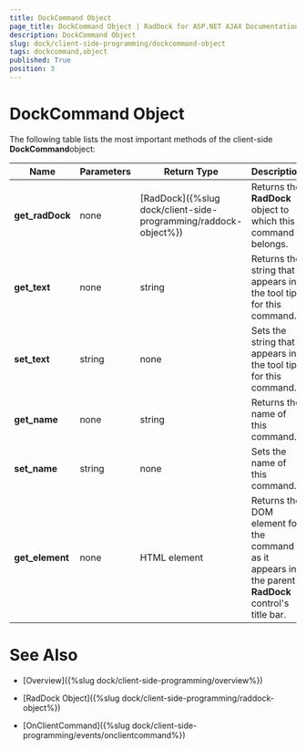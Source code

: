 ```yaml
---
title: DockCommand Object
page_title: DockCommand Object | RadDock for ASP.NET AJAX Documentation
description: DockCommand Object
slug: dock/client-side-programming/dockcommand-object
tags: dockcommand,object
published: True
position: 3
---
```


# DockCommand Object




The following table lists the most important methods of the client-side **DockCommand**object:


|  **Name**  |  **Parameters**  |  **Return Type**  |  **Description**  |
| ------ | ------ | ------ | ------ |
| **get_radDock** |none|[RadDock]({%slug dock/client-side-programming/raddock-object%})|Returns the **RadDock** object to which this command belongs.|
| **get_text** |none|string|Returns the string that appears in the tool tip for this command.|
| **set_text** |string|none|Sets the string that appears in the tool tip for this command.|
| **get_name** |none|string|Returns the name of this command.|
| **set_name** |string|none|Sets the name of this command.|
| **get_element** |none|HTML element|Returns the DOM element for the command as it appears in the parent **RadDock** control's title bar.|

# See Also

 * [Overview]({%slug dock/client-side-programming/overview%})

 * [RadDock Object]({%slug dock/client-side-programming/raddock-object%})

 * [OnClientCommand]({%slug dock/client-side-programming/events/onclientcommand%})
